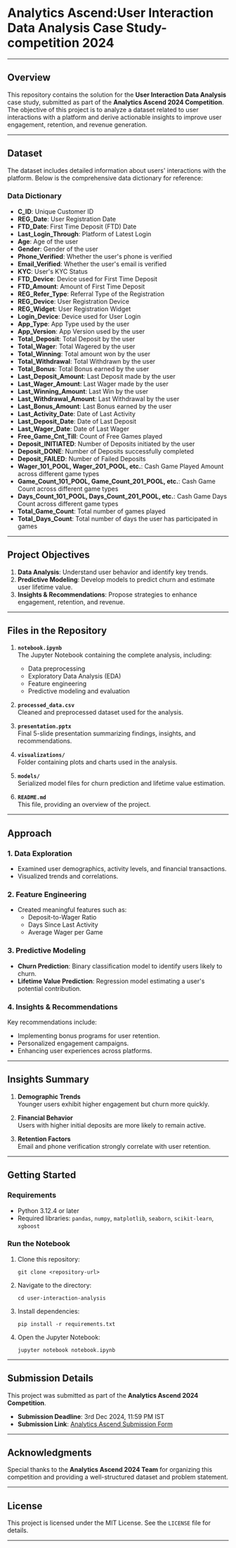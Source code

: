 # **Analytics Ascend:User Interaction Data Analysis Case Study-competition 2024**
---

## **Overview**

This repository contains the solution for the **User Interaction Data Analysis** case study, submitted as part of the **Analytics Ascend 2024 Competition**. The objective of this project is to analyze a dataset related to user interactions with a platform and derive actionable insights to improve user engagement, retention, and revenue generation. 

---

## **Dataset**

The dataset includes detailed information about users' interactions with the platform. Below is the comprehensive data dictionary for reference:

### **Data Dictionary**
- **C_ID**: Unique Customer ID
- **REG_Date**: User Registration Date
- **FTD_Date**: First Time Deposit (FTD) Date
- **Last_Login_Through**: Platform of Latest Login
- **Age**: Age of the user
- **Gender**: Gender of the user
- **Phone_Verified**: Whether the user's phone is verified
- **Email_Verified**: Whether the user's email is verified
- **KYC**: User's KYC Status
- **FTD_Device**: Device used for First Time Deposit
- **FTD_Amount**: Amount of First Time Deposit
- **REG_Refer_Type**: Referral Type of the Registration
- **REG_Device**: User Registration Device
- **REG_Widget**: User Registration Widget
- **Login_Device**: Device used for User Login
- **App_Type**: App Type used by the user
- **App_Version**: App Version used by the user
- **Total_Deposit**: Total Deposit by the user
- **Total_Wager**: Total Wagered by the user
- **Total_Winning**: Total amount won by the user
- **Total_Withdrawal**: Total Withdrawn by the user
- **Total_Bonus**: Total Bonus earned by the user
- **Last_Deposit_Amount**: Last Deposit made by the user
- **Last_Wager_Amount**: Last Wager made by the user
- **Last_Winning_Amount**: Last Win by the user
- **Last_Withdrawal_Amount**: Last Withdrawal by the user
- **Last_Bonus_Amount**: Last Bonus earned by the user
- **Last_Activity_Date**: Date of Last Activity
- **Last_Deposit_Date**: Date of Last Deposit
- **Last_Wager_Date**: Date of Last Wager
- **Free_Game_Cnt_Till**: Count of Free Games played
- **Deposit_INITIATED**: Number of Deposits initiated by the user
- **Deposit_DONE**: Number of Deposits successfully completed
- **Deposit_FAILED**: Number of Failed Deposits
- **Wager_101_POOL, Wager_201_POOL, etc.**: Cash Game Played Amount across different game types
- **Game_Count_101_POOL, Game_Count_201_POOL, etc.**: Cash Game Count across different game types
- **Days_Count_101_POOL, Days_Count_201_POOL, etc.**: Cash Game Days Count across different game types
- **Total_Game_Count**: Total number of games played
- **Total_Days_Count**: Total number of days the user has participated in games

---

## **Project Objectives**

1. **Data Analysis**: Understand user behavior and identify key trends.
2. **Predictive Modeling**: Develop models to predict churn and estimate user lifetime value.
3. **Insights & Recommendations**: Propose strategies to enhance engagement, retention, and revenue.

---

## **Files in the Repository**

1. **`notebook.ipynb`**  
   The Jupyter Notebook containing the complete analysis, including:
   - Data preprocessing
   - Exploratory Data Analysis (EDA)
   - Feature engineering
   - Predictive modeling and evaluation

2. **`processed_data.csv`**  
   Cleaned and preprocessed dataset used for the analysis.

3. **`presentation.pptx`**  
   Final 5-slide presentation summarizing findings, insights, and recommendations.

4. **`visualizations/`**  
   Folder containing plots and charts used in the analysis.

5. **`models/`**  
   Serialized model files for churn prediction and lifetime value estimation.

6. **`README.md`**  
   This file, providing an overview of the project.

---

## **Approach**

### **1. Data Exploration**
- Examined user demographics, activity levels, and financial transactions.
- Visualized trends and correlations.

### **2. Feature Engineering**
- Created meaningful features such as:
  - Deposit-to-Wager Ratio
  - Days Since Last Activity
  - Average Wager per Game

### **3. Predictive Modeling**
- **Churn Prediction**: Binary classification model to identify users likely to churn.
- **Lifetime Value Prediction**: Regression model estimating a user's potential contribution.

### **4. Insights & Recommendations**
Key recommendations include:
- Implementing bonus programs for user retention.
- Personalized engagement campaigns.
- Enhancing user experiences across platforms.

---

## **Insights Summary**

1. **Demographic Trends**  
   Younger users exhibit higher engagement but churn more quickly.

2. **Financial Behavior**  
   Users with higher initial deposits are more likely to remain active.

3. **Retention Factors**  
   Email and phone verification strongly correlate with user retention.

---

## **Getting Started**

### **Requirements**
- Python 3.12.4 or later
- Required libraries: `pandas`, `numpy`, `matplotlib`, `seaborn`, `scikit-learn`, `xgboost`

### **Run the Notebook**
1. Clone this repository:  
   ```
   git clone <repository-url>
   ```
2. Navigate to the directory:  
   ```
   cd user-interaction-analysis
   ```
3. Install dependencies:  
   ```
   pip install -r requirements.txt
   ```
4. Open the Jupyter Notebook:  
   ```
   jupyter notebook notebook.ipynb
   ```

---

## **Submission Details**

This project was submitted as part of the **Analytics Ascend 2024 Competition**.  
- **Submission Deadline**: 3rd Dec 2024, 11:59 PM IST  
- **Submission Link**: [Analytics Ascend Submission Form](https://forms.gle/WtcBQmM9XxgmgxkT6)

---

## **Acknowledgments**

Special thanks to the **Analytics Ascend 2024 Team** for organizing this competition and providing a well-structured dataset and problem statement. 

---

## **License**

This project is licensed under the MIT License. See the `LICENSE` file for details.

--- 
